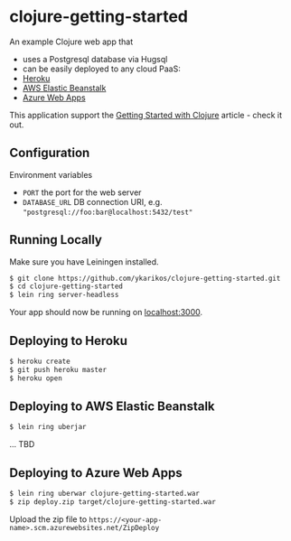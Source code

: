 
# clojure-getting-started

An example Clojure web app that
* uses a Postgresql database via Hugsql
* can be easily deployed to any cloud PaaS:
 * [Heroku](https://www.heroku.com)
 * [AWS Elastic Beanstalk](https://aws.amazon.com/elasticbeanstalk/)
 * [Azure Web Apps](https://azure.microsoft.com/en-us/services/app-service/web/)


This application support the [Getting Started with Clojure](https://devcenter.heroku.com/articles/getting-started-with-clojure) article - check it out.

## Configuration

Environment variables

- `PORT` the port for the web server
- `DATABASE_URL` DB connection URI, e.g. `"postgresql://foo:bar@localhost:5432/test"`

## Running Locally

Make sure you have Leiningen installed.

```sh
$ git clone https://github.com/ykarikos/clojure-getting-started.git
$ cd clojure-getting-started
$ lein ring server-headless
```

Your app should now be running on [localhost:3000](http://localhost:3000/).

## Deploying to Heroku

```sh
$ heroku create
$ git push heroku master
$ heroku open
```

## Deploying to AWS Elastic Beanstalk

```sh
$ lein ring uberjar
```

... TBD

## Deploying to Azure Web Apps

```sh
$ lein ring uberwar clojure-getting-started.war
$ zip deploy.zip target/clojure-getting-started.war
```

Upload the zip file to `https://<your-app-name>.scm.azurewebsites.net/ZipDeploy`
